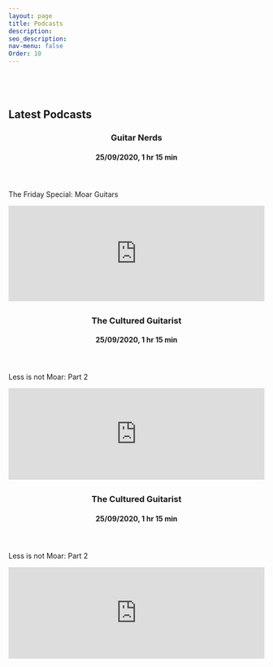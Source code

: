 ```yaml
---
layout: page
title: Podcasts
description: 
seo_description:
nav-menu: false
Order: 10
---
```


<!-- Main -->
<div id="main" class="alt">

<!-- Gallery -->
<section style="margin-top: 6em">
	<div class="inner row 100%">
		<div class="12u 12u$(medium)">
			<h1> Latest Podcasts</h1>
		</div>
		<div class="12u 12u$(medium)" style="margin-bottom: 2em">
			<header class="major">
				<h3>Guitar Nerds</h3>
				<h4>25/09/2020, 1 hr 15 min</h4>				
			</header>
			<p>The Friday Special: Moar Guitars</p>
			<iframe title="Embed Player" width="100%" height="188px" src="https://embed.acast.com/podcastguitarnerds/thefridayspecial-moarguitars" scrolling="no" frameBorder="0" style="border:none;overflow:hidden;"></iframe>
		</div>
		<div class="12u 12u$(medium)" style="margin-bottom: 2em">
			<header class="major">
				<h3>The Cultured Guitarist</h3>
				<h4>25/09/2020, 1 hr 15 min</h4>				
			</header>
			<p>Less is not Moar: Part 2</p>
			<iframe width="100%" height="180" frameborder="no" scrolling="no" seamless src="https://share.transistor.fm/e/0f3b9184"></iframe>
		</div>
		<div class="12u 12u$(medium)" style="margin-bottom: 2em">
			<header class="major">
				<h3>The Cultured Guitarist</h3>
				<h4>25/09/2020, 1 hr 15 min</h4>				
			</header>
			<p>Less is not Moar: Part 2</p>
			<iframe width="100%" height="180" frameborder="no" scrolling="no" seamless src="https://share.transistor.fm/e/a4588e5f"></iframe>
		</div>
	</div>
</section>
